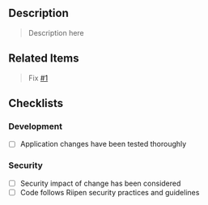 ## Description

> Description here

## Related Items

> Fix [#1]()

## Checklists

### Development

- [ ] Application changes have been tested thoroughly

### Security

- [ ] Security impact of change has been considered
- [ ] Code follows Riipen security practices and guidelines
